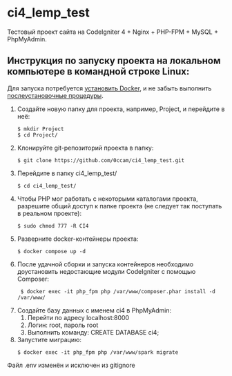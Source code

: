 # ci4_lemp_test
Тестовый проект сайта на CodeIgniter 4 + Nginx + PHP-FPM + MySQL + PhpMyAdmin.

## Инструкция по запуску проекта на локальном компьютере в командной строке Linux:
Для запуска потребуется [установить Docker](https://docs.docker.com/engine/install/), и не забыть выполнить [послеустановочные процедуры](https://docs.docker.com/engine/install/linux-postinstall/).
1. Создайте новую папку для проекта, например, Project, и перейдите в неё:
   ```
   $ mkdir Project
   $ cd Project/
   ```
2. Клонируйте git-репозиторий проекта в папку:
   ```
   $ git clone https://github.com/0ccam/ci4_lemp_test.git
   ```
3. Перейдите в папку ci4_lemp_test/
   ```
   $ cd ci4_lemp_test/
   ```
4. Чтобы PHP мог работать с некоторыми каталогами проекта, разрешите общий доступ к папке проекта (не следует так поступать в реальном проекте):
      ```
      $ sudo chmod 777 -R CI4
      ```
5. Разверните docker-контейнеры проекта:
   ```
   $ docker compose up -d
   ```
6. После удачной сборки и запуска контейнеров необходимо доустановить недостающие модули CodeIgniter с помощью Composer:
   ```
    $ docker exec -it php_fpm php /var/www/composer.phar install -d /var/www/
   ```
7. Создайте базу данных с именем ci4 в PhpMyAdmin:
   1. Перейти по адресу localhost:8000
   2. Логин: root, пароль root
   3. Выполнить команду: CREATE DATABASE ci4;
9. Запустите миграцию:
    ```
    $ docker exec -it php_fpm php /var/www/spark migrate
    ```

Файл .env изменён и исключен из gitignore

